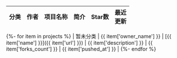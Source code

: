 | **分类** | **作者** | **项目名称** | **简介** | **Star数** | **最近<br/>更新** |
| :----: | :----: | :----: | :----: | :----: | :----: |
{%- for item in projects %}
| 暂未分类 | {{ item['owner_name'] }} | [{{ item['name'] }}]({{ item['url'] }}) | {{ item['description'] }} | {{ item['forks_count'] }} |  {{ item['pushed_at'] }} |
{%- endfor %}
